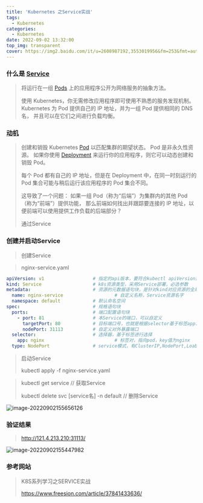 ```yaml
---
title: 'Kubernetes 之Service实战'
tags:
  - Kubernetes
categories:
  - Kubernetes
date: 2022-09-02 13:32:00
top_img: transparent
cover: https://img2.baidu.com/it/u=2608987192,3553019956&fm=253&fmt=auto&app=138&f=JPEG?w=889&h=500
---
```


### 什么是 [Service](https://kubernetes.io/zh-cn/docs/concepts/services-networking/service/ )

> 将运行在一组 [Pods](https://kubernetes.io/docs/concepts/workloads/pods/pod-overview/) 上的应用程序公开为网络服务的抽象方法。
>
> 使用 Kubernetes，你无需修改应用程序即可使用不熟悉的服务发现机制。 Kubernetes 为 Pod 提供自己的 IP 地址，并为一组 Pod 提供相同的 DNS 名， 并且可以在它们之间进行负载均衡。

### [ 动机](https://kubernetes.io/zh-cn/docs/concepts/services-networking/service/#动机)

> 创建和销毁 Kubernetes [Pod](https://kubernetes.io/docs/concepts/workloads/pods/pod-overview/) 以匹配集群的期望状态。 Pod 是非永久性资源。 如果你使用 [Deployment](https://kubernetes.io/zh-cn/docs/concepts/workloads/controllers/deployment/) 来运行你的应用程序，则它可以动态创建和销毁 Pod。
>
> 每个 Pod 都有自己的 IP 地址，但是在 Deployment 中，在同一时刻运行的 Pod 集合可能与稍后运行该应用程序的 Pod 集合不同。
>
> 这导致了一个问题： 如果一组 Pod（称为“后端”）为集群内的其他 Pod（称为“前端”）提供功能， 那么前端如何找出并跟踪要连接的 IP 地址，以便前端可以使用提供工作负载的后端部分？
>
> 通过Service

### **创建并启动Service**

> 创建Service

> nginx-service.yaml 

```yaml
apiVersion: v1                  # 指定的api版本，要符合kubectl apiVersion规定，v1是稳定版，必选参数
kind: Service                   # k8s资源类型，采用Service部署，必选参数
metadata:                       # 资源的元数据语句块，是针对kind对应资源的全局属性，必选参数
  name: nginx-service    				# 自定义名称，Service资源名字
  namespace: default            # 默认命名空间
spec:                           # 规格语句块
  ports:                        # 端口配置语句块
    - port: 81                	# 本Service的端口，可以自定义
      targetPort: 80          	# 目标端口号，也就是根据selector基于标签app: nginx选中的pod里容器的端口
      nodePort: 31113           # 自定义对外暴露端口
  selector:                     # 选择器，基于标签进行选择
    app: nginx           				# 标签对，指向pod，key值为nginx
  type: NodePort                # service模式，有ClusterIP,NodePort,Loabalancer等
```

> 启动Service
>
> kubectl apply -f nginx-service.yaml 

> kubectl get service													// 获取Service
>
> kubectl delete svc [service名] -n default				// 删除Service

![image-20220902155656126](https://picture-typora-bucket.oss-cn-shanghai.aliyuncs.com/typora/image-20220902155656126.png)

### **验证结果**

> http://121.4.213.210:31113/

![image-20220902155447982](https://picture-typora-bucket.oss-cn-shanghai.aliyuncs.com/typora/image-20220902155447982.png)

### 参考网站

> K8S系列学习之SERVICE实战
>
> https://www.freesion.com/article/37841433636/





















